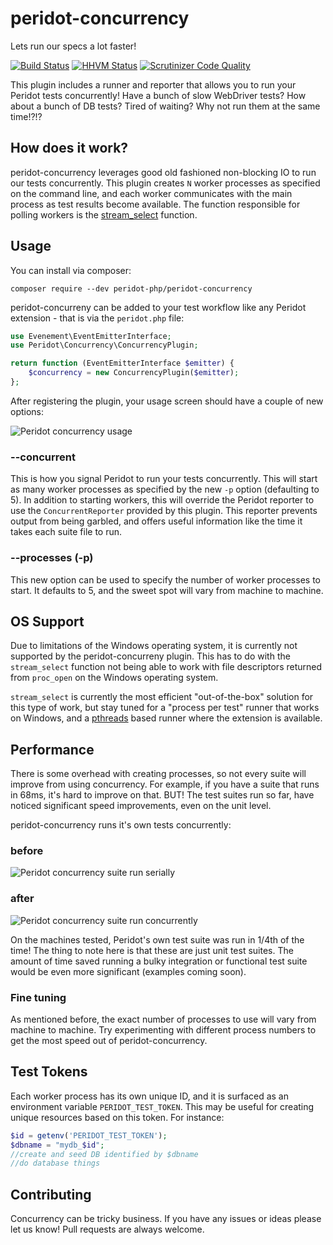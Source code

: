 # peridot-concurrency

Lets run our specs a lot faster!

[![Build Status](https://travis-ci.org/peridot-php/peridot-concurrency.png)](https://travis-ci.org/peridot-php/peridot-concurrency) [![HHVM Status](http://hhvm.h4cc.de/badge/peridot-php/peridot-concurrency.svg)](http://hhvm.h4cc.de/package/peridot-php/peridot-concurrency)
[![Scrutinizer Code Quality](https://scrutinizer-ci.com/g/peridot-php/peridot-concurrency/badges/quality-score.png?b=master)](https://scrutinizer-ci.com/g/peridot-php/peridot-concurrency/?branch=master)

This plugin includes a runner and reporter that allows you to run your Peridot tests concurrently! Have a bunch of slow WebDriver tests? How about a bunch of DB tests? Tired of waiting? Why not run them at the same time!?!?

## How does it work?

peridot-concurrency leverages good old fashioned non-blocking IO to run our tests concurrently. This plugin creates `N` worker processes as specified on the command line, and each worker communicates with the main process as test results become available. The function responsible for polling workers is the [stream_select](http://php.net/manual/en/function.stream-select.php) function.

## Usage

You can install via composer:

```
composer require --dev peridot-php/peridot-concurrency
```

peridot-concurreny can be added to your test workflow like any Peridot extension - that is via the `peridot.php` file:

```php
use Evenement\EventEmitterInterface;
use Peridot\Concurrency\ConcurrencyPlugin;

return function (EventEmitterInterface $emitter) {
    $concurrency = new ConcurrencyPlugin($emitter);
};
```

After registering the plugin, your usage screen should have a couple of new options:

![Peridot concurrency usage](https://raw.github.com/peridot-php/peridot-concurrency/master/usage.png "Peridot concurrency usage")

### --concurrent

This is how you signal Peridot to run your tests concurrently. This will start as many worker processes as specified by the new `-p` option (defaulting to 5). In addition to starting workers, this will override the Peridot reporter to use the `ConcurrentReporter` provided by this plugin. This reporter prevents output from being garbled, and offers useful information like the time it takes each suite file to run.

### --processes (-p)

This new option can be used to specify the number of worker processes to start. It defaults to 5, and the sweet spot will vary from machine to machine.

## OS Support

Due to limitations of the Windows operating system, it is currently not supported by the peridot-concurreny plugin. This has to do with the `stream_select` function not being able to work with file descriptors returned from `proc_open` on the Windows operating system.

`stream_select` is currently the most efficient "out-of-the-box" solution for this type of work, but stay tuned for a "process per test" runner that works on Windows, and a [pthreads](http://php.net/manual/en/book.pthreads.php) based runner where the extension is available.

## Performance

There is some overhead with creating processes, so not every suite will improve from using concurrency. For example, if you have a suite that runs in 68ms, it's hard to improve on that. BUT! The test suites run so far, have noticed significant speed improvements, even on the unit level.

peridot-concurrency runs it's own tests concurrently:

### before

![Peridot concurrency suite run serially](https://raw.github.com/peridot-php/peridot-concurrency/master/dot.png "Peridot concurrency suite run serially")

### after

![Peridot concurrency suite run concurrently](https://raw.github.com/peridot-php/peridot-concurrency/master/concurrent.png "Peridot concurrency suite run concurrently")

On the machines tested, Peridot's own test suite was run in 1/4th of the time! The thing to note here is that these are just unit test suites. The amount of time saved running a bulky integration or functional test suite would be even more significant (examples coming soon).

### Fine tuning

As mentioned before, the exact number of processes to use will vary from machine to machine. Try experimenting with different process numbers to get the most speed out of peridot-concurrency.

## Test Tokens

Each worker process has its own unique ID, and it is surfaced as an environment variable `PERIDOT_TEST_TOKEN`. This may be useful for creating unique resources based on this token. For instance:

```php
$id = getenv('PERIDOT_TEST_TOKEN');
$dbname = "mydb_$id";
//create and seed DB identified by $dbname
//do database things
```

## Contributing

Concurrency can be tricky business. If you have any issues or ideas please let us know! Pull requests are always welcome.
